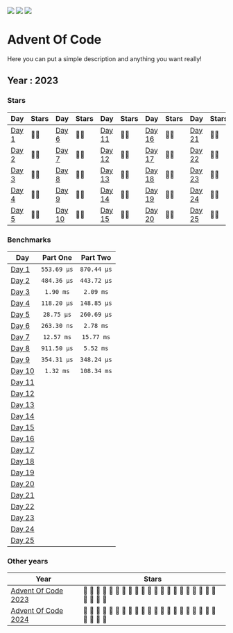 ![](https://img.shields.io/github/last-commit/Galzzly/advent-of-code?style=flat-square)
![](https://img.shields.io/badge/stars%20⭐-50-yellow)
![](https://img.shields.io/badge/days%20completed-25-red)

# Advent Of Code

Here you can put a simple description and anything you want really!

## Year : 2023

### Stars

| Day | Stars | Day | Stars | Day | Stars | Day | Stars | Day | Stars |
| --- | :---- | --- | :---- | --- | :---- | --- | :---- | --- | :---- |
| [Day 1](https://adventofcode.com/2023/day/1) | 🌟🌟 | [Day 6](https://adventofcode.com/2023/day/6) | 🌟🌟 | [Day 11](https://adventofcode.com/2023/day/11) | 🌟🌟 | [Day 16](https://adventofcode.com/2023/day/16) | 🌟🌟 | [Day 21](https://adventofcode.com/2023/day/21) | 🌟🌟 |
| [Day 2](https://adventofcode.com/2023/day/2) | 🌟🌟 | [Day 7](https://adventofcode.com/2023/day/7) | 🌟🌟 | [Day 12](https://adventofcode.com/2023/day/12) | 🌟🌟 | [Day 17](https://adventofcode.com/2023/day/17) | 🌟🌟 | [Day 22](https://adventofcode.com/2023/day/22) | 🌟🌟 |
| [Day 3](https://adventofcode.com/2023/day/3) | 🌟🌟 | [Day 8](https://adventofcode.com/2023/day/8) | 🌟🌟 | [Day 13](https://adventofcode.com/2023/day/13) | 🌟🌟 | [Day 18](https://adventofcode.com/2023/day/18) | 🌟🌟 | [Day 23](https://adventofcode.com/2023/day/23) | 🌟🌟 |
| [Day 4](https://adventofcode.com/2023/day/4) | 🌟🌟 | [Day 9](https://adventofcode.com/2023/day/9) | 🌟🌟 | [Day 14](https://adventofcode.com/2023/day/14) | 🌟🌟 | [Day 19](https://adventofcode.com/2023/day/19) | 🌟🌟 | [Day 24](https://adventofcode.com/2023/day/24) | 🌟🌟 |
| [Day 5](https://adventofcode.com/2023/day/5) | 🌟🌟 | [Day 10](https://adventofcode.com/2023/day/10) | 🌟🌟 | [Day 15](https://adventofcode.com/2023/day/15) | 🌟🌟 | [Day 20](https://adventofcode.com/2023/day/20) | 🌟🌟 | [Day 25](https://adventofcode.com/2023/day/25) | 🌟🌟 |


### Benchmarks

| Day | Part One | Part Two |
| --- | :------: | :------: |
| [Day 1](/2023/day01) | `553.69 μs` | `870.44 μs`|
| [Day 2](/2023/day02) | `484.36 μs` | `443.72 μs`|
| [Day 3](/2023/day03) | `1.90 ms` | `2.09 ms`|
| [Day 4](/2023/day04) | `118.20 μs` | `148.85 μs`|
| [Day 5](/2023/day05) | `28.75 μs` | `260.69 μs`|
| [Day 6](/2023/day06) | `263.30 ns` | `2.78 ms`|
| [Day 7](/2023/day07) | `12.57 ms` | `15.77 ms`|
| [Day 8](/2023/day08) | `911.50 μs` | `5.52 ms`|
| [Day 9](/2023/day09) | `354.31 μs` | `348.24 μs`|
| [Day 10](/2023/day10) | `1.32 ms` | `108.34 ms`|
| [Day 11](/2023/day11) | | |
| [Day 12](/2023/day12) | | |
| [Day 13](/2023/day13) | | |
| [Day 14](/2023/day14) | | |
| [Day 15](/2023/day15) | | |
| [Day 16](/2023/day16) | | |
| [Day 17](/2023/day17) | | |
| [Day 18](/2023/day18) | | |
| [Day 19](/2023/day19) | | |
| [Day 20](/2023/day20) | | |
| [Day 21](/2023/day21) | | |
| [Day 22](/2023/day22) | | |
| [Day 23](/2023/day23) | | |
| [Day 24](/2023/day24) | | |
| [Day 25](/2023/day25) | | |


### Other years

| Year | Stars |
| ---- | ----- |
| [Advent Of Code 2023](/2023) | 💛 💛 💛 💛 💛 💛 💛 💛 💛 💛 💛 💛 💛 💛 💛 💛 💛 💛 💛 💛 💛 💛 💛 💛 💛 |
| [Advent Of Code 2024](/2024) | 💛 💛 🖤 🖤 🖤 🖤 🖤 🖤 🖤 🖤 🖤 🖤 🖤 🖤 🖤 🖤 🖤 🖤 🖤 🖤 🖤 🖤 🖤 🖤 🖤 |

